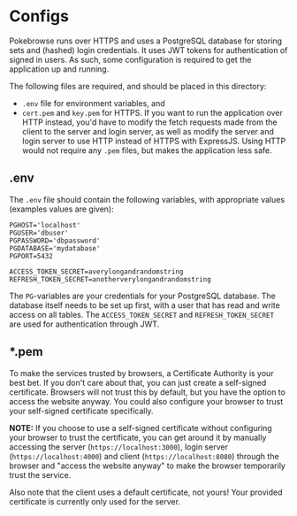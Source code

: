 # Configs

Pokebrowse runs over HTTPS and uses a PostgreSQL database for storing sets and (hashed) login credentials. It uses JWT tokens for authentication of signed in users. As such, some configuration is required to get the application up and running.

The following files are required, and should be placed in this directory:

- `.env` file for environment variables, and
- `cert.pem` and `key.pem` for HTTPS. If you want to run the application over HTTP instead, you'd have to modify the fetch requests made from the client to the server and login server, as well as modify the server and login server to use HTTP instead of HTTPS with ExpressJS. Using HTTP would not require any `.pem` files, but makes the application less safe.

## .env

The `.env` file should contain the following variables, with appropriate values (examples values are given):

```
PGHOST='localhost'
PGUSER='dbuser'
PGPASSWORD='dbpassword'
PGDATABASE='mydatabase'
PGPORT=5432

ACCESS_TOKEN_SECRET=averylongandrandomstring
REFRESH_TOKEN_SECRET=anotherverylongandrandomstring
```

The `PG`-variables are your credentials for your PostgreSQL database. The database itself needs to be set up first, with a user that has read and write access on all tables. The `ACCESS_TOKEN_SECRET` and `REFRESH_TOKEN_SECRET` are used for authentication through JWT.

## \*.pem

To make the services trusted by browsers, a Certificate Authority is your best bet. If you don't care about that, you can just create a self-signed certificate. Browsers will not trust this by default, but you have the option to access the website anyway. You could also configure your browser to trust your self-signed certificate specifically.

**NOTE:** If you choose to use a self-signed certificate without configuring your browser to trust the certificate, you can get around it by manually accessing the server (`https://localhost:3000`), login server (`https://localhost:4000`) and client (`https://localhost:8080`) through the browser and "access the website anyway" to make the browser temporarily trust the service.

Also note that the client uses a default certificate, not yours! Your provided certificate is currently only used for the server.
